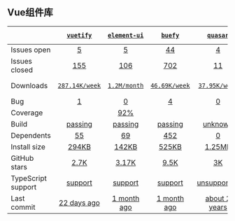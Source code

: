 ## Vue组件库
|   | [`vuetify`][b0] | [`element-ui`][r0] | [`buefy`][n0] | [`quasar`][k0] | [`mint-ui`][a0] | [`bootstrap-vue`][q0] |
|---|:---:|:---:|:----:|:----:|:----:|:----:|
| Issues open           | [5][IO1] | [5][IO2] | [44][IO3] | [4][IO4] | [19][IO5] | [19][IO6] |
| Issues closed         | [155][IC1] | [106][IC2] | [702][IC3] | [11][IC4] | [29][IC5] | [19][IC6] |
| Downloads             | [`287.14K/week`][DL1] | [`1.2M/month`][DL2] | [`46.69K/week`][DL3] | [`37.95K/week`][DL4] | [`87K/month`][DL5] | [`87K/month`][DL56] |
| Bug              | [1][bug1] | [0][bug2] | [4][bug3] | [0][bug4] | [0][bug5] | [0][bug6] |
| Coverage              |  | [92%][cover2] |  |  | [93%][cover5] |  |
| Build                 | [passing][bd1] | [passing][bd2] | [passing][bd3] | [unknown][bd4] | [passing][bd5] | [passing][bd6] |
| Dependents            | [55][dep1] | [69][dep2] | [452][dep3] | [0][dep4] | [22][dep5] | [22][dep6] |
| Install size          | [294KB][IS1] | [142KB][IS2] | [525KB][IS3] | [1.25MB][IS4] | [22.1KB][IS5] | [22.1KB][IS6] |
| GitHub stars          | [2.7K][stars1] | [3.17K][stars2] | [9.5K][stars3] | [3K][stars4] | [1.2K][stars5] | [1.2K][stars6] |
| TypeScript support    | [support][TS1] | [support][TS2] | [support][TS3] | [unsupported][TS4] | [support][TS5] | [support][TS6] |
| Last commit           | [22 days ago][commits1] | [1 month ago][commits2] | [1 month ago][commits3] | [about 2 years][commits4] | [1 year ago][commits5] | [22 days ago][commits6] |

[b0]: https://github.com/vuetifyjs/vuetify
[r0]: https://github.com/ElemeFE/element
[n0]: https://github.com/buefy/buefy
[k0]: https://github.com/quasarframework/quasar
[a0]: https://github.com/ElemeFE/mint-ui/
[q0]: https://github.com/bootstrap-vue/bootstrap-vue

[IO1]: https://github.com/nodeca/pica/issues
[IO2]: https://github.com/fengyuanchen/compressorjs/issues
[IO3]: https://github.com/fengyuanchen/cropperjs/issues
[IO4]: https://github.com/benhowdle89/grade/issues
[IO5]: https://github.com/lukechilds/merge-images/issues
[IO6]: https://github.com/lukechilds/merge-images/issues
[IC1]: https://github.com/nodeca/pica/issues
[IC2]: https://github.com/fengyuanchen/compressorjs/issues
[IC3]: https://github.com/fengyuanchen/cropperjs/issues
[IC4]: https://github.com/benhowdle89/grade/issues
[IC5]: https://github.com/lukechilds/merge-images/issues
[IC6]: https://github.com/lukechilds/merge-images/issues

[DL1]: https://www.npmjs.com/package/vuetify
[DL2]: https://www.npmjs.com/package/element-ui
[DL3]: https://www.npmjs.com/package/buefy
[DL4]: https://www.npmjs.com/package/quasar
[DL5]: https://www.npmjs.com/package/mint-ui
[DL6]: https://www.npmjs.com/package/merge-images

[bd1]: https://www.travis-ci.org/github/nodeca/pica
[bd2]: https://travis-ci.org/github/fengyuanchen/compressorjs
[bd3]: https://travis-ci.org/github/fengyuanchen/cropperjs
[bd4]: https://www.travis-ci.org/github/benhowdle89/grade
[bd5]: https://travis-ci.org/github/lukechilds/merge-images
[bd6]: https://travis-ci.org/github/lukechilds/merge-images

[bug1]: https://github.com/nodeca/pica/issues?q=is%3Aopen+is%3Aissue+label%3Abug
[bug2]: https://github.com/fengyuanchen/compressorjs/issues?q=is%3Aopen+is%3Aissue+label%3Abug
[bug3]: https://github.com/fengyuanchen/cropperjs/issues?q=is%3Aopen+is%3Aissue+label%3Abug
[bug4]: https://github.com/benhowdle89/grade/issues?q=is%3Aopen+is%3Aissue+label%3Abug
[bug5]: https://github.com/lukechilds/merge-images/issues?q=is%3Aopen+is%3Aissue+label%3Abug
[bug6]: https://github.com/lukechilds/merge-images/issues?q=is%3Aopen+is%3Aissue+label%3Abug

[cover2]: https://app.codecov.io/gh/fengyuanchen/compressorjs
[cover5]: https://coveralls.io/github/lukechilds/merge-images?branch=master

[dep1]: https://www.npmjs.com/package/pica
[dep2]: https://www.npmjs.com/package/compressorjs
[dep3]: https://www.npmjs.com/package/cropperjs
[dep4]: https://www.npmjs.com/package/grade
[dep5]: https://www.npmjs.com/package/merge-images
[dep6]: https://www.npmjs.com/package/merge-images

[IS1]: https://packagephobia.com/result?p=pica
[IS2]: https://packagephobia.com/result?p=compressorjs
[IS3]: https://packagephobia.com/result?p=cropperjs
[IS4]: https://packagephobia.com/result?p=grade
[IS5]: https://packagephobia.com/result?p=merge-images
[IS6]: https://packagephobia.com/result?p=merge-images

[stars1]: https://github.com/nodeca/pica/stargazers
[stars2]: https://github.com/fengyuanchen/compressorjs/stargazers
[stars3]: https://github.com/fengyuanchen/cropperjs/stargazers
[stars4]: https://github.com/benhowdle89/grade/stargazers
[stars5]: https://github.com/lukechilds/merge-images/stargazers
[stars6]: https://github.com/lukechilds/merge-images/stargazers

[TS1]: https://www.npmjs.com/package/@types/pica
[TS2]: https://github.com/fengyuanchen/compressorjs/search?l=TypeScript
[TS3]: https://github.com/fengyuanchen/cropperjs/search?l=TypeScript
[TS4]: https://github.com/benhowdle89/grade/search?l=javascript
[TS5]: https://www.npmjs.com/package/@types/merge-images
[TS6]: https://www.npmjs.com/package/@types/merge-images

[commits1]: https://github.com/nodeca/pica/commits
[commits2]: https://github.com/fengyuanchen/compressorjs/commits
[commits3]: https://github.com/fengyuanchen/cropperjs/commits
[commits4]: https://github.com/benhowdle89/grade/commits
[commits5]: https://github.com/lukechilds/merge-images/commits
[commits6]: https://github.com/lukechilds/merge-images/commits
